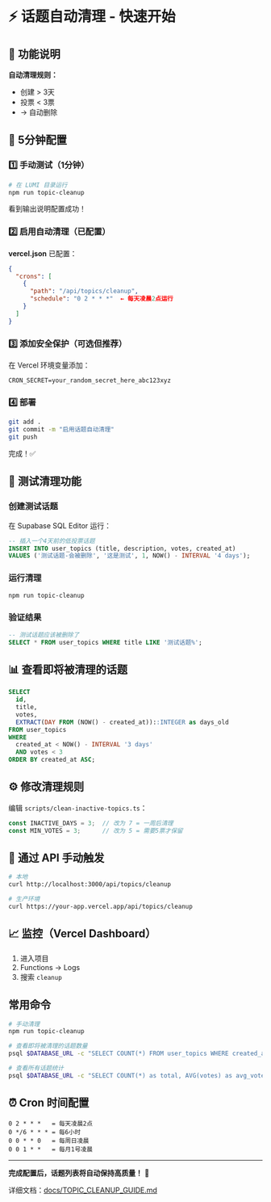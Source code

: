 # ⚡ 话题自动清理 - 快速开始

## 🎯 功能说明

**自动清理规则：**
- 创建 > 3天
- 投票 < 3票
- → 自动删除

## 🚀 5分钟配置

### 1️⃣ 手动测试（1分钟）

```bash
# 在 LUMI 目录运行
npm run topic-cleanup
```

看到输出说明配置成功！

### 2️⃣ 启用自动清理（已配置）

**vercel.json** 已配置：
```json
{
  "crons": [
    {
      "path": "/api/topics/cleanup",
      "schedule": "0 2 * * *"  ← 每天凌晨2点运行
    }
  ]
}
```

### 3️⃣ 添加安全保护（可选但推荐）

在 Vercel 环境变量添加：
```
CRON_SECRET=your_random_secret_here_abc123xyz
```

### 4️⃣ 部署

```bash
git add .
git commit -m "启用话题自动清理"
git push
```

完成！✅

## 🧪 测试清理功能

### 创建测试话题

在 Supabase SQL Editor 运行：

```sql
-- 插入一个4天前的低投票话题
INSERT INTO user_topics (title, description, votes, created_at)
VALUES ('测试话题-会被删除', '这是测试', 1, NOW() - INTERVAL '4 days');
```

### 运行清理

```bash
npm run topic-cleanup
```

### 验证结果

```sql
-- 测试话题应该被删除了
SELECT * FROM user_topics WHERE title LIKE '测试话题%';
```

## 📊 查看即将被清理的话题

```sql
SELECT 
  id,
  title,
  votes,
  EXTRACT(DAY FROM (NOW() - created_at))::INTEGER as days_old
FROM user_topics
WHERE 
  created_at < NOW() - INTERVAL '3 days'
  AND votes < 3
ORDER BY created_at ASC;
```

## ⚙️ 修改清理规则

编辑 `scripts/clean-inactive-topics.ts`：

```typescript
const INACTIVE_DAYS = 3;  // 改为 7 = 一周后清理
const MIN_VOTES = 3;      // 改为 5 = 需要5票才保留
```

## 🔔 通过 API 手动触发

```bash
# 本地
curl http://localhost:3000/api/topics/cleanup

# 生产环境
curl https://your-app.vercel.app/api/topics/cleanup
```

## 📈 监控（Vercel Dashboard）

1. 进入项目
2. Functions → Logs
3. 搜索 `cleanup`

## 常用命令

```bash
# 手动清理
npm run topic-cleanup

# 查看即将被清理的话题数量
psql $DATABASE_URL -c "SELECT COUNT(*) FROM user_topics WHERE created_at < NOW() - INTERVAL '3 days' AND votes < 3"

# 查看所有话题统计
psql $DATABASE_URL -c "SELECT COUNT(*) as total, AVG(votes) as avg_votes FROM user_topics"
```

## ⏰ Cron 时间配置

```
0 2 * * *   = 每天凌晨2点
0 */6 * * * = 每6小时
0 0 * * 0   = 每周日凌晨
0 0 1 * *   = 每月1号凌晨
```

---

**完成配置后，话题列表将自动保持高质量！** 🎉

详细文档：[docs/TOPIC_CLEANUP_GUIDE.md](docs/TOPIC_CLEANUP_GUIDE.md)

